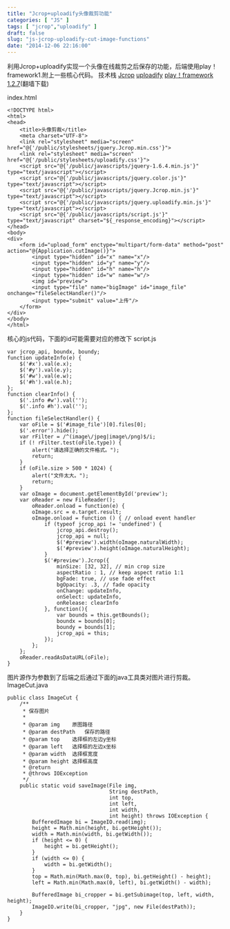 ```yaml
---
title: "Jcrop+uploadify头像裁剪功能"
categories: [ "JS" ]
tags: [ "jcrop","uploadify" ]
draft: false
slug: "js-jcrop-uploadify-cut-image-functions"
date: "2014-12-06 22:16:00"
---
```


利用Jcrop+uploadify实现一个头像在线裁剪之后保存的功能，后端使用play！framework1.附上一些核心代码。
技术栈
[Jcrop](http://deepliquid.com/content/Jcrop_Download.html)
[uploadify](http://www.uploadify.com/download/)
[play！framework 1.2.7](http://downloads.typesafe.com/play/1.2.7/play-1.2.7.zip)(翻墙下载)


<!--more-->


index.html

    <!DOCTYPE html>
    <html>
    <head>
        <title>头像剪裁</title>
        <meta charset="UTF-8">
        <link rel="stylesheet" media="screen" href="@{'/public/stylesheets/jquery.Jcrop.min.css'}">
        <link rel="stylesheet" media="screen" href="@{'/public/stylesheets/uploadify.css'}">
        <script src="@{'/public/javascripts/jquery-1.6.4.min.js'}" type="text/javascript"></script>
        <script src="@{'/public/javascripts/jquery.color.js'}" type="text/javascript"></script>
        <script src="@{'/public/javascripts/jquery.Jcrop.min.js'}" type="text/javascript"></script>
        <script src="@{'/public/javascripts/jquery.uploadify.min.js'}" type="text/javascript"></script>
        <script src="@{'/public/javascripts/script.js'}" type="text/javascript" charset="${_response_encoding}"></script>
    </head>
    <body>
    <div>
        <form id="upload_form" enctype="multipart/form-data" method="post" action="@{Application.cutImage()}">
            <input type="hidden" id="x" name="x"/>
            <input type="hidden" id="y" name="y"/>
            <input type="hidden" id="h" name="h"/>
            <input type="hidden" id="w" name="w"/>
            <img id="preview">
            <input type="file" name="bigImage" id="image_file" onchange="fileSelectHandler()"/>
            <input type="submit" value="上传"/>
        </form>
    </div>
    </body>
    </html>

核心的js代码，下面的id可能需要对应的修改下
script.js

    var jcrop_api, boundx, boundy;
    function updateInfo(e) {
        $('#x').val(e.x);
        $('#y').val(e.y);
        $('#w').val(e.w);
        $('#h').val(e.h);
    };
    function clearInfo() {
        $('.info #w').val('');
        $('.info #h').val('');
    };
    function fileSelectHandler() {
        var oFile = $('#image_file')[0].files[0];
        $('.error').hide();
        var rFilter = /^(image\/jpeg|image\/png)$/i;
        if (! rFilter.test(oFile.type)) {
            alert("请选择正确的文件格式。");
            return;
        }
        if (oFile.size > 500 * 1024) {
            alert("文件太大。");
            return;
        }
        var oImage = document.getElementById('preview');
        var oReader = new FileReader();
            oReader.onload = function(e) {
            oImage.src = e.target.result;
            oImage.onload = function () { // onload event handler
                if (typeof jcrop_api != 'undefined') {
                    jcrop_api.destroy();
                    jcrop_api = null;
                    $('#preview').width(oImage.naturalWidth);
                    $('#preview').height(oImage.naturalHeight);
                }
                $('#preview').Jcrop({
                    minSize: [32, 32], // min crop size
                    aspectRatio : 1, // keep aspect ratio 1:1
                    bgFade: true, // use fade effect
                    bgOpacity: .3, // fade opacity
                    onChange: updateInfo,
                    onSelect: updateInfo,
                    onRelease: clearInfo
                }, function(){
                    var bounds = this.getBounds();
                    boundx = bounds[0];
                    boundy = bounds[1];
                    jcrop_api = this;
                });
            };
        };
        oReader.readAsDataURL(oFile);
    }

图片源作为参数到了后端之后通过下面的java工具类对图片进行剪裁。
ImageCut.java

    public class ImageCut {
        /**
         * 保存图片
         *
         * @param img    原图路径
         * @param destPath   保存的路径
         * @param top    选择框的左边y坐标
         * @param left   选择框的左边x坐标
         * @param width  选择框宽度
         * @param height 选择框高度
         * @return
         * @throws IOException
         */
        public static void saveImage(File img,
                                     String destPath,
                                     int top,
                                     int left,
                                     int width,
                                     int height) throws IOException {
            BufferedImage bi = ImageIO.read(img);
            height = Math.min(height, bi.getHeight());
            width = Math.min(width, bi.getWidth());
            if (height <= 0) {
                height = bi.getHeight();
            }
            if (width <= 0) {
                width = bi.getWidth();
            }
            top = Math.min(Math.max(0, top), bi.getHeight() - height);
            left = Math.min(Math.max(0, left), bi.getWidth() - width);
    
            BufferedImage bi_cropper = bi.getSubimage(top, left, width, height);
            ImageIO.write(bi_cropper, "jpg", new File(destPath));
        }
    }